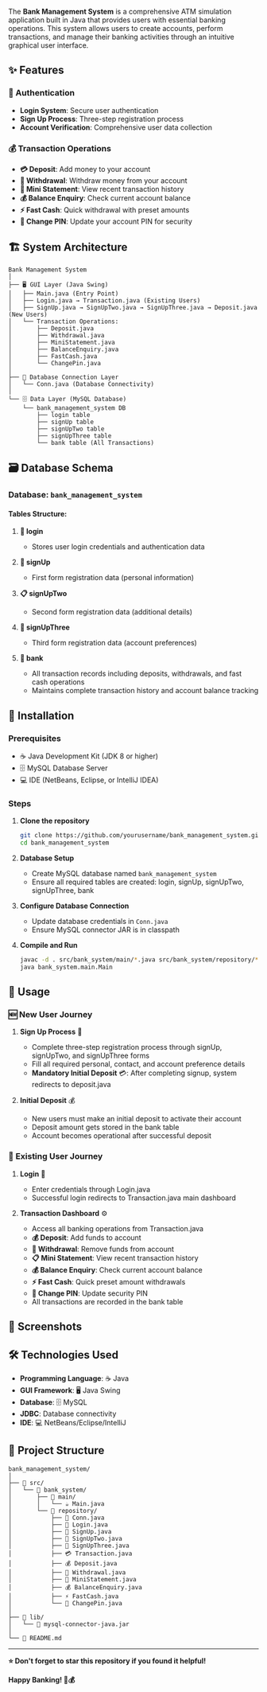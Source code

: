The **Bank Management System** is a comprehensive ATM simulation application built in Java that provides users with essential banking operations. This system allows users to create accounts, perform transactions, and manage their banking activities through an intuitive graphical user interface.

## ✨ Features

### 🔐 Authentication
- **Login System**: Secure user authentication
- **Sign Up Process**: Three-step registration process
- **Account Verification**: Comprehensive user data collection

### 💰 Transaction Operations
- **💳 Deposit**: Add money to your account
- **💸 Withdrawal**: Withdraw money from your account
- **📄 Mini Statement**: View recent transaction history
- **💰 Balance Enquiry**: Check current account balance
- **⚡ Fast Cash**: Quick withdrawal with preset amounts
- **🔢 Change PIN**: Update your account PIN for security

## 🏗️ System Architecture

```
Bank Management System
│
├── 🖥️ GUI Layer (Java Swing)
│   ├── Main.java (Entry Point)
│   ├── Login.java → Transaction.java (Existing Users)
│   ├── SignUp.java → SignUpTwo.java → SignUpThree.java → Deposit.java (New Users)
│   └── Transaction Operations:
│       ├── Deposit.java
│       ├── Withdrawal.java
│       ├── MiniStatement.java
│       ├── BalanceEnquiry.java
│       ├── FastCash.java
│       └── ChangePin.java
│
├── 🔄 Database Connection Layer
│   └── Conn.java (Database Connectivity)
│
└── 🗄️ Data Layer (MySQL Database)
    └── bank_management_system DB
        ├── login table
        ├── signUp table
        ├── signUpTwo table  
        ├── signUpThree table
        └── bank table (All Transactions)
```

## 🗃️ Database Schema

### Database: `bank_management_system`

#### Tables Structure:

1. **🔑 login**
   - Stores user login credentials and authentication data

2. **👤 signUp**
   - First form registration data (personal information)

3. **📋 signUpTwo**
   - Second form registration data (additional details)

4. **🏦 signUpThree**
   - Third form registration data (account preferences)

5. **💼 bank**
   - All transaction records including deposits, withdrawals, and fast cash operations
   - Maintains complete transaction history and account balance tracking

## 🚀 Installation

### Prerequisites
- ☕ Java Development Kit (JDK 8 or higher)
- 🗄️ MySQL Database Server
- 💻 IDE (NetBeans, Eclipse, or IntelliJ IDEA)

### Steps
1. **Clone the repository**
   ```bash
   git clone https://github.com/yourusername/bank_management_system.git
   cd bank_management_system
   ```

2. **Database Setup**
   - Create MySQL database named `bank_management_system`
   - Ensure all required tables are created: login, signUp, signUpTwo, signUpThree, bank

3. **Configure Database Connection**
   - Update database credentials in `Conn.java`
   - Ensure MySQL connector JAR is in classpath

4. **Compile and Run**
   ```bash
   javac -d . src/bank_system/main/*.java src/bank_system/repository/*.java
   java bank_system.main.Main
   ```

## 📱 Usage

### 🆕 New User Journey
1. **Sign Up Process** 📝
   - Complete three-step registration process through signUp, signUpTwo, and signUpThree forms
   - Fill all required personal, contact, and account preference details
   - **Mandatory Initial Deposit** 💳: After completing signup, system redirects to deposit.java

2. **Initial Deposit** 💰
   - New users must make an initial deposit to activate their account
   - Deposit amount gets stored in the bank table
   - Account becomes operational after successful deposit

### 🔄 Existing User Journey
1. **Login** 🔐
   - Enter credentials through Login.java
   - Successful login redirects to Transaction.java main dashboard

2. **Transaction Dashboard** ⚙️
   - Access all banking operations from Transaction.java
   - **💰 Deposit**: Add funds to account
   - **💸 Withdrawal**: Remove funds from account  
   - **📋 Mini Statement**: View recent transaction history
   - **💰 Balance Enquiry**: Check current account balance
   - **⚡ Fast Cash**: Quick preset amount withdrawals
   - **🔢 Change PIN**: Update security PIN
   - All transactions are recorded in the bank table

## 📸 Screenshots




## 🛠️ Technologies Used

- **Programming Language**: ☕ Java
- **GUI Framework**: 🖥️ Java Swing
- **Database**: 🗄️ MySQL
- **JDBC**: Database connectivity
- **IDE**: 💻 NetBeans/Eclipse/IntelliJ

## 📁 Project Structure

```
bank_management_system/
│
├── 📂 src/
│   └── 📂 bank_system/
│       ├── 📂 main/
│       │   └── ☕ Main.java
│       └── 📂 repository/
│           ├── 🔗 Conn.java
│           ├── 🔐 Login.java
│           ├── 📝 SignUp.java
│           ├── 📝 SignUpTwo.java
│           ├── 📝 SignUpThree.java
│           ├── 💳 Transaction.java
│           ├── 💰 Deposit.java
│           ├── 💸 Withdrawal.java
│           ├── 📄 MiniStatement.java
│           ├── 💰 BalanceEnquiry.java
│           ├── ⚡ FastCash.java
│           └── 🔢 ChangePin.java
│
├── 📂 lib/
│   └── 🔌 mysql-connector-java.jar
│
└── 📖 README.md
```
---

**⭐ Don't forget to star this repository if you found it helpful!**

**Happy Banking! 🏦💰**
